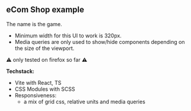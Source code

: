 ## eCom Shop example

The name is the game.

- Minimum width for this UI to work is 320px.
- Media queries are only used to show/hide components depending on the size of the viewport.

⚠️ only tested on firefox so far ⚠️

**Techstack:**

- Vite with React, TS
- CSS Modules with SCSS
- Responsiveness:
  - a mix of grid css, relative units and media queries

